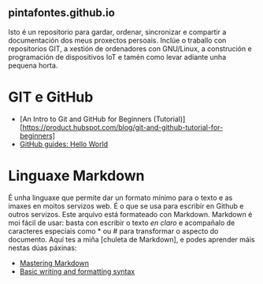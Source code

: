 ## pintafontes.github.io
Isto é un repositorio para gardar, ordenar, sincronizar e compartir a documentación dos meus proxectos persoais. Inclúe o traballo con repositorios GIT, a xestión de ordenadores con GNU/Linux, a construción e programación de dispositivos IoT e tamén como levar adiante unha pequena horta.

# GIT e GitHub
* [An Intro to Git and GitHub for Beginners (Tutorial)][https://product.hubspot.com/blog/git-and-github-tutorial-for-beginners]
* [GitHub guides: Hello World](https://guides.github.com/activities/hello-world/)

# Linguaxe Markdown
É unha linguaxe que permite dar un formato mínimo para o texto e as imaxes en moitos servizos web. É o que se usa para escribir en Github e outros servizos. Este arquivo está formateado con Markdown.
Markdown é moi fácil de usar: basta con escribir o texto *en claro* e acompañalo de caracteres especiais como * ou # para transformar o aspecto do documento.
Aquí tes a miña [chuleta de Markdown], e podes aprender máis nestas dúas páxinas:
* [Mastering Markdown](https://guides.github.com/features/mastering-markdown/)
* [Basic writing and formatting syntax](https://docs.github.com/en/github/writing-on-github/getting-started-with-writing-and-formatting-on-github/basic-writing-and-formatting-syntax)
